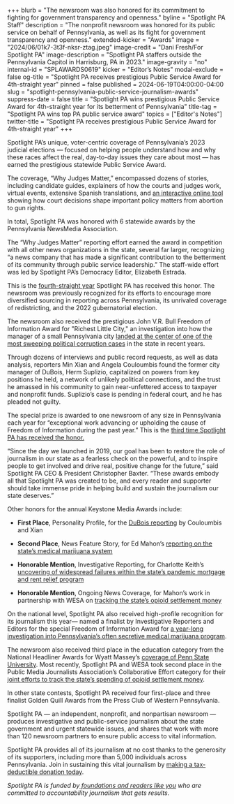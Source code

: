 +++
blurb = "The newsroom was also honored for its commitment to fighting for government transparency and openness."
byline = "Spotlight PA Staff"
description = "The nonprofit newsroom was honored for its public service on behalf of Pennsylvania, as well as its fight for government transparency and openness."
extended-kicker = "Awards"
image = "2024/06/01k7-3t3f-nksr-ztag.jpeg"
image-credit = "Dani Fresh/For Spotlight PA"
image-description = "Spotlight PA staffers outside the Pennsylvania Capitol in Harrisburg, PA in 2023."
image-gravity = "no"
internal-id = "SPLAWARDS0619"
kicker = "Editor’s Notes"
modal-exclude = false
og-title = "Spotlight PA receives prestigious Public Service Award for 4th-straight year"
pinned = false
published = 2024-06-19T04:00:00-04:00
slug = "spotlight-pennsylvania-public-service-journalism-awards"
suppress-date = false
title = "Spotlight PA wins prestigious Public Service Award for 4th-straight year for its betterment of Pennsylvania"
title-tag = "Spotlight PA wins top PA public service award"
topics = ["Editor's Notes"]
twitter-title = "Spotlight PA receives prestigious Public Service Award for 4th-straight year"
+++

Spotlight PA’s unique, voter-centric coverage of Pennsylvania’s 2023 judicial elections — focused on helping people understand how and why these races affect the real, day-to-day issues they care about most —&nbsp;has earned the prestigious statewide Public Service Award.

The coverage, “Why Judges Matter,” encompassed dozens of stories, including candidate guides, explainers of how the courts and judges work, virtual events, extensive Spanish translations, and <a href="https://www.spotlightpa.org/news/2023/10/pennsylvania-judges-supreme-superior-commonwealth-court-interactive-tool/">an interactive online tool</a> showing how court decisions shape important policy matters from abortion to gun rights.

In total, Spotlight PA was honored with 6 statewide awards by the Pennsylvania NewsMedia Association.

The “Why Judges Matter” reporting effort earned the award in competition with all other news organizations in the state, several far larger, recognizing “a news company that has made a significant contribution to the betterment of its community through public service leadership.” The staff-wide effort was led by Spotlight PA’s Democracy Editor, Elizabeth Estrada.

This is the <a href="https://panewsmedia.org/wp-content/uploads/Awards/Keystone_Awards_Professional/Past_Winners/Past-John-Bull-Award-Winners.pdf">fourth-straight year</a> Spotlight PA has received this honor. The newsroom was previously recognized for its efforts to encourage more diversified sourcing in reporting across Pennsylvania, its unrivaled coverage of redistricting, and the 2022 gubernatorial election.

The newsroom also received the prestigious John V.R. Bull Freedom of Information Award for "Richest Little City," an investigation into how the manager of a small Pennsylvania city <a href="https://www.spotlightpa.org/series/richest-little-city/">landed at the center of one of the most sweeping political corruption cases</a> in the state in recent years.

Through dozens of interviews and public record requests, as well as data analysis, reporters Min Xian and Angela Couloumbis found the former city manager of DuBois, Herm Suplizio, capitalized on powers from key positions he held, a network of unlikely political connections, and the trust he amassed in his community to gain near-unfettered access to taxpayer and nonprofit funds. Suplizio’s case is pending in federal court, and he has pleaded not guilty.

The special prize is awarded to one newsroom of any size in Pennsylvania each year for “exceptional work advancing or upholding the cause of Freedom of Information during the past year.” This is the <a href="https://panewsmedia.org/wp-content/uploads/Awards/Keystone_Awards_Professional/Past_Winners/Past-John-Bull-Award-Winners.pdf">third time Spotlight PA has received the honor.</a>

“Since the day we launched in 2019, our goal has been to restore the role of journalism in our state as a fearless check on the powerful, and to inspire people to get involved and drive real, positive change for the future,” said Spotlight PA CEO &amp; President Christopher Baxter. “These awards embody all that Spotlight PA was created to be, and every reader and supporter should take immense pride in helping build and sustain the journalism our state deserves.”

Other honors for the annual Keystone Media Awards include:

- <strong>First Place</strong>, Personality Profile, for the <a href="https://www.spotlightpa.org/series/richest-little-city/">DuBois reporting</a> by Couloumbis and Xian

- <strong>Second Place</strong>, News Feature Story, for Ed Mahon’s <a href="https://www.spotlightpa.org/news/2023/01/pa-medical-marijuana-certification-card-anxiety/">reporting on the state’s medical marijuana system</a>

- <strong>Honorable Mention</strong>, Investigative Reporting, for Charlotte Keith’s <a href="https://www.spotlightpa.org/series/the-waiting-game/">uncovering of widespread failures within the state’s pandemic mortgage and rent relief program</a>

- <strong>Honorable Mention</strong>, Ongoing News Coverage, for Mahon’s work in partnership with WESA on <a href="https://www.spotlightpa.org/series/opioid-settlement-money/">tracking the state’s opioid settlement money</a>

On the national level, Spotlight PA also received high-profile recognition for its journalism this year— named a finalist by Investigative Reporters and Editors for the special Freedom of Information Award for <a href="https://www.spotlightpa.org/series/unproven-unsafe/">a year-long investigation into Pennsylvania’s often secretive medical marijuana program</a>.

The newsroom also received third place in the education category from the National Headliner Awards for Wyatt Massey’s <a href="https://www.spotlightpa.org/series/missed-conduct/">coverage of Penn State University</a>. Most recently, Spotlight PA and WESA took second place in the Public Media Journalists Association’s Collaborative Effort category for their <a href="https://www.spotlightpa.org/series/opioid-settlement-money/">joint efforts to track the state’s spending of opioid settlement money</a>.

In other state contests, Spotlight PA received four first-place and three finalist Golden Quill Awards from the Press Club of Western Pennsylvania.

Spotlight PA — an independent, nonprofit, and nonpartisan newsroom — produces investigative and public-service journalism about the state government and urgent statewide issues, and shares that work with more than 120 newsroom partners to ensure public access to vital information.

Spotlight PA provides all of its journalism at no cost thanks to the generosity of its supporters, including more than 5,000 individuals across Pennsylvania. Join in sustaining this vital journalism by <a href="https://www.spotlightpa.org/donate">making a tax-deductible donation today</a>.<strong><em></em></strong>

<em>Spotlight PA is funded by</em><a href="https://www.spotlightpa.org/support"><em> foundations and readers like you</em></a><em> who are committed to accountability journalism that gets results.</em>

